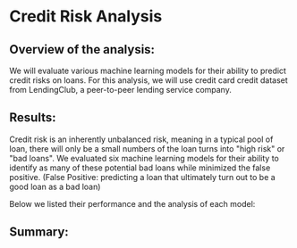 # Credit Risk Analysis

## Overview of the analysis:
We will evaluate various machine learning models for their ability to predict credit risks on loans.  For this analysis, we will use credit card credit dataset from LendingClub, a peer-to-peer lending service company.  

## Results:
Credit risk is an inherently unbalanced risk, meaning in a typical pool of loan, there will only be a small numbers of the loan turns into "high risk" or "bad loans".  We evaluated six machine learning models for their ability to identify as many of these potential bad loans while minimized the false positive. (False Positive: predicting a loan that ultimately turn out to be a good loan as a bad loan) 

Below we listed their performance and the analysis of each model:




## Summary:


